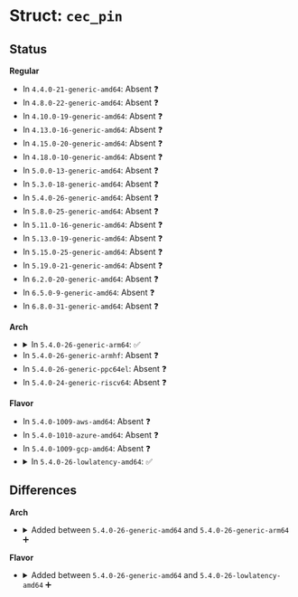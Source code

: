 # Struct: <code>cec_pin</code>

## Status
<b>Regular</b>
<ul>
<li>
In <code>4.4.0-21-generic-amd64</code>: Absent ❓
</li>
<li>
In <code>4.8.0-22-generic-amd64</code>: Absent ❓
</li>
<li>
In <code>4.10.0-19-generic-amd64</code>: Absent ❓
</li>
<li>
In <code>4.13.0-16-generic-amd64</code>: Absent ❓
</li>
<li>
In <code>4.15.0-20-generic-amd64</code>: Absent ❓
</li>
<li>
In <code>4.18.0-10-generic-amd64</code>: Absent ❓
</li>
<li>
In <code>5.0.0-13-generic-amd64</code>: Absent ❓
</li>
<li>
In <code>5.3.0-18-generic-amd64</code>: Absent ❓
</li>
<li>
In <code>5.4.0-26-generic-amd64</code>: Absent ❓
</li>
<li>
In <code>5.8.0-25-generic-amd64</code>: Absent ❓
</li>
<li>
In <code>5.11.0-16-generic-amd64</code>: Absent ❓
</li>
<li>
In <code>5.13.0-19-generic-amd64</code>: Absent ❓
</li>
<li>
In <code>5.15.0-25-generic-amd64</code>: Absent ❓
</li>
<li>
In <code>5.19.0-21-generic-amd64</code>: Absent ❓
</li>
<li>
In <code>6.2.0-20-generic-amd64</code>: Absent ❓
</li>
<li>
In <code>6.5.0-9-generic-amd64</code>: Absent ❓
</li>
<li>
In <code>6.8.0-31-generic-amd64</code>: Absent ❓
</li>
</ul>
<b>Arch</b>
<ul>
<li>
<details>
<summary>In <code>5.4.0-26-generic-arm64</code>: ✅</summary>

```c
struct cec_pin {
    struct cec_adapter * adap;
    const struct cec_pin_ops * ops;
    struct task_struct * kthread;
    wait_queue_head_t kthread_waitq;
    struct hrtimer timer;
    ktime_t ts;
    unsigned int wait_usecs;
    u16 la_mask;
    bool enabled;
    bool monitor_all;
    bool rx_eom;
    bool enable_irq_failed;
    enum cec_pin_state state;
    struct cec_msg tx_msg;
    u32 tx_bit;
    bool tx_nacked;
    u32 tx_signal_free_time;
    bool tx_toggle;
    struct cec_msg rx_msg;
    u32 rx_bit;
    bool rx_toggle;
    u32 rx_start_bit_low_too_short_cnt;
    u64 rx_start_bit_low_too_short_ts;
    u32 rx_start_bit_low_too_short_delta;
    u32 rx_start_bit_too_short_cnt;
    u64 rx_start_bit_too_short_ts;
    u32 rx_start_bit_too_short_delta;
    u32 rx_start_bit_too_long_cnt;
    u32 rx_data_bit_too_short_cnt;
    u64 rx_data_bit_too_short_ts;
    u32 rx_data_bit_too_short_delta;
    u32 rx_data_bit_too_long_cnt;
    u32 rx_low_drive_cnt;
    struct cec_msg work_rx_msg;
    u8 work_tx_status;
    ktime_t work_tx_ts;
    atomic_t work_irq_change;
    atomic_t work_pin_num_events;
    unsigned int work_pin_events_wr;
    unsigned int work_pin_events_rd;
    ktime_t[128] work_pin_ts;
    u8[128] work_pin_events;
    bool work_pin_events_dropped;
    u32 work_pin_events_dropped_cnt;
    ktime_t timer_ts;
    u32 timer_cnt;
    u32 timer_100ms_overruns;
    u32 timer_300ms_overruns;
    u32 timer_max_overrun;
    u32 timer_sum_overrun;
    u32 tx_custom_low_usecs;
    u32 tx_custom_high_usecs;
    bool tx_ignore_nack_until_eom;
    bool tx_custom_pulse;
    bool tx_generated_poll;
    bool tx_post_eom;
    u8 tx_extra_bytes;
    u32 tx_low_drive_cnt;
}
```
</details>
</li>
<li>
In <code>5.4.0-26-generic-armhf</code>: Absent ❓
</li>
<li>
In <code>5.4.0-26-generic-ppc64el</code>: Absent ❓
</li>
<li>
In <code>5.4.0-24-generic-riscv64</code>: Absent ❓
</li>
</ul>
<b>Flavor</b>
<ul>
<li>
In <code>5.4.0-1009-aws-amd64</code>: Absent ❓
</li>
<li>
In <code>5.4.0-1010-azure-amd64</code>: Absent ❓
</li>
<li>
In <code>5.4.0-1009-gcp-amd64</code>: Absent ❓
</li>
<li>
<details>
<summary>In <code>5.4.0-26-lowlatency-amd64</code>: ✅</summary>

```c
struct cec_pin {
    struct cec_adapter * adap;
    const struct cec_pin_ops * ops;
    struct task_struct * kthread;
    wait_queue_head_t kthread_waitq;
    struct hrtimer timer;
    ktime_t ts;
    unsigned int wait_usecs;
    u16 la_mask;
    bool enabled;
    bool monitor_all;
    bool rx_eom;
    bool enable_irq_failed;
    enum cec_pin_state state;
    struct cec_msg tx_msg;
    u32 tx_bit;
    bool tx_nacked;
    u32 tx_signal_free_time;
    bool tx_toggle;
    struct cec_msg rx_msg;
    u32 rx_bit;
    bool rx_toggle;
    u32 rx_start_bit_low_too_short_cnt;
    u64 rx_start_bit_low_too_short_ts;
    u32 rx_start_bit_low_too_short_delta;
    u32 rx_start_bit_too_short_cnt;
    u64 rx_start_bit_too_short_ts;
    u32 rx_start_bit_too_short_delta;
    u32 rx_start_bit_too_long_cnt;
    u32 rx_data_bit_too_short_cnt;
    u64 rx_data_bit_too_short_ts;
    u32 rx_data_bit_too_short_delta;
    u32 rx_data_bit_too_long_cnt;
    u32 rx_low_drive_cnt;
    struct cec_msg work_rx_msg;
    u8 work_tx_status;
    ktime_t work_tx_ts;
    atomic_t work_irq_change;
    atomic_t work_pin_num_events;
    unsigned int work_pin_events_wr;
    unsigned int work_pin_events_rd;
    ktime_t[128] work_pin_ts;
    u8[128] work_pin_events;
    bool work_pin_events_dropped;
    u32 work_pin_events_dropped_cnt;
    ktime_t timer_ts;
    u32 timer_cnt;
    u32 timer_100ms_overruns;
    u32 timer_300ms_overruns;
    u32 timer_max_overrun;
    u32 timer_sum_overrun;
    u32 tx_custom_low_usecs;
    u32 tx_custom_high_usecs;
    bool tx_ignore_nack_until_eom;
    bool tx_custom_pulse;
    bool tx_generated_poll;
    bool tx_post_eom;
    u8 tx_extra_bytes;
    u32 tx_low_drive_cnt;
}
```
</details>
</li>
</ul>

## Differences
<b>Arch</b>
<ul>
<li>
<details>
<summary>Added between <code>5.4.0-26-generic-amd64</code> and <code>5.4.0-26-generic-arm64</code> ➕</summary>

```c
struct cec_pin {
    struct cec_adapter * adap;
    const struct cec_pin_ops * ops;
    struct task_struct * kthread;
    wait_queue_head_t kthread_waitq;
    struct hrtimer timer;
    ktime_t ts;
    unsigned int wait_usecs;
    u16 la_mask;
    bool enabled;
    bool monitor_all;
    bool rx_eom;
    bool enable_irq_failed;
    enum cec_pin_state state;
    struct cec_msg tx_msg;
    u32 tx_bit;
    bool tx_nacked;
    u32 tx_signal_free_time;
    bool tx_toggle;
    struct cec_msg rx_msg;
    u32 rx_bit;
    bool rx_toggle;
    u32 rx_start_bit_low_too_short_cnt;
    u64 rx_start_bit_low_too_short_ts;
    u32 rx_start_bit_low_too_short_delta;
    u32 rx_start_bit_too_short_cnt;
    u64 rx_start_bit_too_short_ts;
    u32 rx_start_bit_too_short_delta;
    u32 rx_start_bit_too_long_cnt;
    u32 rx_data_bit_too_short_cnt;
    u64 rx_data_bit_too_short_ts;
    u32 rx_data_bit_too_short_delta;
    u32 rx_data_bit_too_long_cnt;
    u32 rx_low_drive_cnt;
    struct cec_msg work_rx_msg;
    u8 work_tx_status;
    ktime_t work_tx_ts;
    atomic_t work_irq_change;
    atomic_t work_pin_num_events;
    unsigned int work_pin_events_wr;
    unsigned int work_pin_events_rd;
    ktime_t[128] work_pin_ts;
    u8[128] work_pin_events;
    bool work_pin_events_dropped;
    u32 work_pin_events_dropped_cnt;
    ktime_t timer_ts;
    u32 timer_cnt;
    u32 timer_100ms_overruns;
    u32 timer_300ms_overruns;
    u32 timer_max_overrun;
    u32 timer_sum_overrun;
    u32 tx_custom_low_usecs;
    u32 tx_custom_high_usecs;
    bool tx_ignore_nack_until_eom;
    bool tx_custom_pulse;
    bool tx_generated_poll;
    bool tx_post_eom;
    u8 tx_extra_bytes;
    u32 tx_low_drive_cnt;
}
```
</details>
</li>
</ul>
<b>Flavor</b>
<ul>
<li>
<details>
<summary>Added between <code>5.4.0-26-generic-amd64</code> and <code>5.4.0-26-lowlatency-amd64</code> ➕</summary>

```c
struct cec_pin {
    struct cec_adapter * adap;
    const struct cec_pin_ops * ops;
    struct task_struct * kthread;
    wait_queue_head_t kthread_waitq;
    struct hrtimer timer;
    ktime_t ts;
    unsigned int wait_usecs;
    u16 la_mask;
    bool enabled;
    bool monitor_all;
    bool rx_eom;
    bool enable_irq_failed;
    enum cec_pin_state state;
    struct cec_msg tx_msg;
    u32 tx_bit;
    bool tx_nacked;
    u32 tx_signal_free_time;
    bool tx_toggle;
    struct cec_msg rx_msg;
    u32 rx_bit;
    bool rx_toggle;
    u32 rx_start_bit_low_too_short_cnt;
    u64 rx_start_bit_low_too_short_ts;
    u32 rx_start_bit_low_too_short_delta;
    u32 rx_start_bit_too_short_cnt;
    u64 rx_start_bit_too_short_ts;
    u32 rx_start_bit_too_short_delta;
    u32 rx_start_bit_too_long_cnt;
    u32 rx_data_bit_too_short_cnt;
    u64 rx_data_bit_too_short_ts;
    u32 rx_data_bit_too_short_delta;
    u32 rx_data_bit_too_long_cnt;
    u32 rx_low_drive_cnt;
    struct cec_msg work_rx_msg;
    u8 work_tx_status;
    ktime_t work_tx_ts;
    atomic_t work_irq_change;
    atomic_t work_pin_num_events;
    unsigned int work_pin_events_wr;
    unsigned int work_pin_events_rd;
    ktime_t[128] work_pin_ts;
    u8[128] work_pin_events;
    bool work_pin_events_dropped;
    u32 work_pin_events_dropped_cnt;
    ktime_t timer_ts;
    u32 timer_cnt;
    u32 timer_100ms_overruns;
    u32 timer_300ms_overruns;
    u32 timer_max_overrun;
    u32 timer_sum_overrun;
    u32 tx_custom_low_usecs;
    u32 tx_custom_high_usecs;
    bool tx_ignore_nack_until_eom;
    bool tx_custom_pulse;
    bool tx_generated_poll;
    bool tx_post_eom;
    u8 tx_extra_bytes;
    u32 tx_low_drive_cnt;
}
```
</details>
</li>
</ul>
